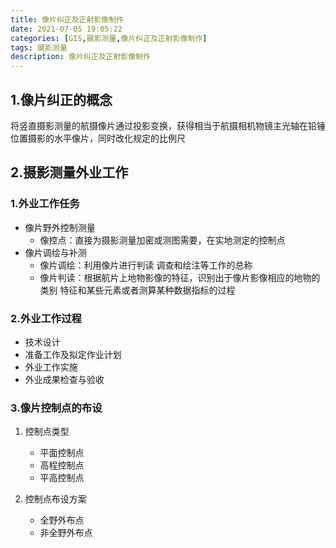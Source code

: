 ```yaml
---
title: 像片纠正及正射影像制作
date: 2021-07-05 19:05:22
categories: [GIS,摄影测量,像片纠正及正射影像制作]
tags: 摄影测量
description: 像片纠正及正射影像制作
---
```


## 1.像片纠正的概念

将竖直摄影测量的航摄像片通过投影变换，获得相当于航摄相机物镜主光轴在铅锤位置摄影的水平像片，同时改化规定的比例尺

## 2.摄影测量外业工作

### 1.外业工作任务

+ 像片野外控制测量
  + 像控点：直接为摄影测量加密或测图需要，在实地测定的控制点
+ 像片调绘与补测
  + 像片调绘：利用像片进行判读 调查和绘注等工作的总称
  + 像片判读：根据航片上地物影像的特征，识别出于像片影像相应的地物的类别 特征和某些元素或者测算某种数据指标的过程

### 2.外业工作过程

+ 技术设计
+ 准备工作及拟定作业计划
+ 外业工作实施
+ 外业成果检查与验收

### 3.像片控制点的布设

1. 控制点类型
   + 平面控制点
   + 高程控制点
   + 平高控制点

2. 控制点布设方案
   + 全野外布点
   + 非全野外布点



